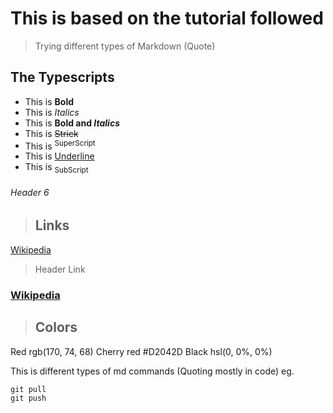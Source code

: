 # This is based on the tutorial followed
> Trying different types of Markdown (Quote)

## The Typescripts
- This is **Bold** 
- This is _Italics_ 
- This is  **Bold and _Italics_**
- This is  ~~Strick~~
- This is <sup>SuperScript</sup>
- This is <ins>Underline</ins>
- This is <sub>SubScript</sub>
###### Header 6



>## Links
[Wikipedia](https://en.wikipedia.org/wiki/Wiki)
>Header Link
### [Wikipedia](https://en.wikipedia.org/wiki/Wiki)

>## Colors
Red rgb(170, 74, 68) 
Cherry red #D2042D 
Black hsl(0, 0%, 0%)

This is different types of md commands (Quoting mostly in code)
eg.
```
git pull
git push
```
